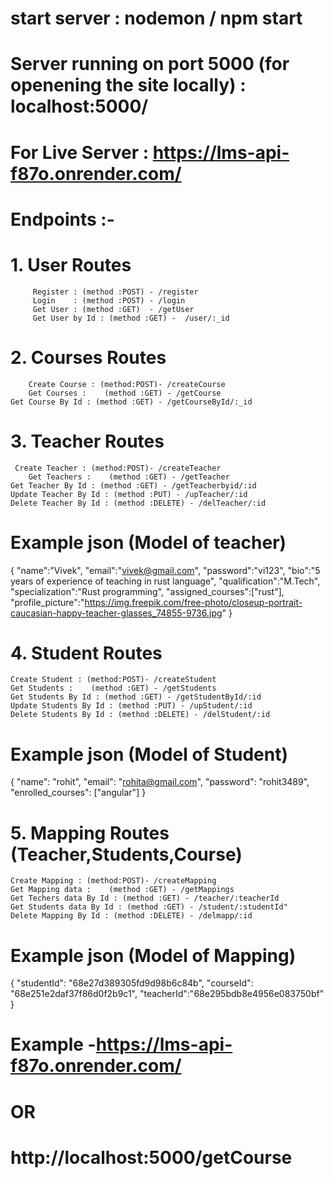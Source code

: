 # start server : nodemon / npm start
# Server running on port 5000 (for openening the site locally) : localhost:5000/

# For Live Server : https://lms-api-f87o.onrender.com/

# Endpoints :-
#   1. User Routes
         Register : (method :POST) - /register
         Login    : (method :POST) - /login
         Get User : (method :GET)  - /getUser
         Get User by Id : (method :GET) -  /user/:_id
#   2. Courses Routes 
        Create Course : (method:POST)- /createCourse
        Get Courses :    (method :GET) - /getCourse
    Get Course By Id : (method :GET) - /getCourseById/:_id
#   3. Teacher Routes 
     Create Teacher : (method:POST)- /createTeacher
        Get Teachers :    (method :GET) - /getTeacher
    Get Teacher By Id : (method :GET) - /getTeacherbyid/:id
    Update Teacher By Id : (method :PUT) - /upTeacher/:id
    Delete Teacher By Id : (method :DELETE) - /delTeacher/:id
#                       Example json (Model of teacher)
{
  "name":"Vivek",
  "email":"vivek@gmail.com",
  "password":"vi123",
  "bio":"5 years of experience of teaching in rust language",
  "qualification":"M.Tech",
  "specialization":"Rust programming",
  "assigned_courses":["rust"],
  "profile_picture":"https://img.freepik.com/free-photo/closeup-portrait-caucasian-happy-teacher-glasses_74855-9736.jpg"
}

#   4. Student Routes 
    Create Student : (method:POST)- /createStudent
    Get Students :    (method :GET) - /getStudents
    Get Students By Id : (method :GET) - /getStudentById/:id
    Update Students By Id : (method :PUT) - /upStudent/:id
    Delete Students By Id : (method :DELETE) - /delStudent/:id

#                       Example json (Model of Student)
{
  "name": "rohit",
  "email": "rohita@gmail.com",
  "password": "rohit3489",
  "enrolled_courses": ["angular"]
  }

#   5. Mapping Routes (Teacher,Students,Course)
    Create Mapping : (method:POST)- /createMapping
    Get Mapping data :    (method :GET) - /getMappings
    Get Techers data By Id : (method :GET) - /teacher/:teacherId
    Get Students data By Id : (method :GET) - /student/:studentId"
    Delete Mapping By Id : (method :DELETE) - /delmapp/:id

#                       Example json (Model of Mapping)
{
  "studentId": "68e27d389305fd9d98b6c84b",
  "courseId": "68e251e2daf37f86d0f2b9c1",
  "teacherId":"68e295bdb8e4956e083750bf"
}


# Example -https://lms-api-f87o.onrender.com/ 
#                    OR
#           http://localhost:5000/getCourse


               